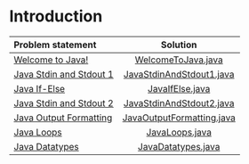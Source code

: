 # Introduction

|      Problem statement      |           Solution            |
|:----------------------------|:-----------------------------:|
| [Welcome to Java!][]        | [WelcomeToJava.java][]        |
| [Java Stdin and Stdout 1][] | [JavaStdinAndStdout1.java][]  |
| [Java If-Else][]            | [JavaIfElse.java][]           |
| [Java Stdin and Stdout 2][] | [JavaStdinAndStdout2.java][]  |
| [Java Output Formatting][]  | [JavaOutputFormatting.java][] |
| [Java Loops][]              | [JavaLoops.java][]            |
| [Java Datatypes][]          | [JavaDatatypes.java][]        |

[Welcome to Java!]:        https://www.hackerrank.com/challenges/welcome-to-java
[Java Stdin and Stdout 1]: https://www.hackerrank.com/challenges/java-stdin-and-stdout-1
[Java If-Else]:            https://www.hackerrank.com/challenges/java-if-else
[Java Stdin and Stdout 2]: https://www.hackerrank.com/challenges/java-stdin-stdout
[Java Output Formatting]:  https://www.hackerrank.com/challenges/java-output-formatting
[Java Loops]:              https://www.hackerrank.com/challenges/java-loops
[Java Datatypes]:          https://www.hackerrank.com/challenges/java-datatypes

[WelcomeToJava.java]:        WelcomeToJava.java
[JavaStdinAndStdout1.java]:  JavaStdingAndStdout1.java
[JavaIfElse.java]:           JavaIfElse.java
[JavaStdinAndStdout2.java]:  JavaStdinAndStdout2.java
[JavaOutputFormatting.java]: JavaOutputFormatting.java
[JavaLoops.java]:            JavaLoops.java
[JavaDatatypes.java]:        javaDatatypes.java
